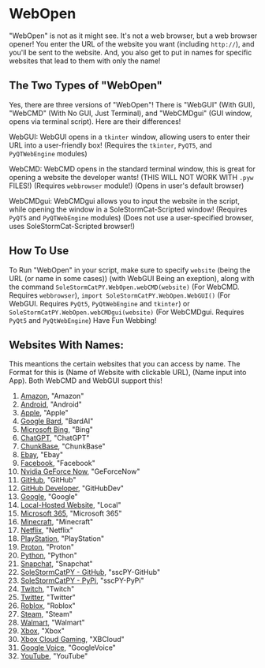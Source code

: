 # WebOpen

"WebOpen" is not as it might see. It's not a web browser, but a web browser opener! You enter the URL of the website you want (including `http://`), and you'll be sent to the website. And, you also get to put in names for specific websites that lead to them with only the name!

## The Two Types of "WebOpen"

Yes, there are three versions of "WebOpen"! There is "WebGUI" (With GUI), "WebCMD" (With No GUI, Just Terminal), and "WebCMDgui" (GUI window, opens via terminal script). Here are their differences!

WebGUI:
WebGUI opens in a `tkinter` window, allowing users to enter their URL into a user-friendly box! (Requires the `tkinter`, `PyQT5`, and `PyQTWebEngine` modules)

WebCMD:
WebCMD opens in the standard terminal window, this is great for opening a website the developer wants! (THIS WILL NOT WORK WITH `.pyw` FILES!) (Requires `webbrowser` module!) (Opens in user's default browser)

WebCMDgui:
WebCMDgui allows you to input the website in the script, while opening the window in a SoleStormCat-Scripted window! (Requires `PyQT5` and `PyQTWebEngine` modules) (Does not use a user-specified browser, uses SoleStormCat-Scripted browser!)

## How To Use
To Run "WebOpen" in your script, make sure to specify `website` (being the URL (or name in some cases)) (with WebGUI Being an exeption), along with the command `SoleStormCatPY.WebOpen.webCMD(website)` (For WebCMD. Requires `webbrowser`), `import SoleStormCatPY.WebOpen.WebGUI()` (For WebGUI. Requires `PyQt5`, `PyQtWebEngine` and `tkinter`) or `SoleStormCatPY.WebOpen.webCMDgui(website)` (For WebCMDgui. Requires `PyQt5` and `PyQtWebEngine`)
Have Fun Webbing!

## Websites With Names:
This meantions the certain websites that you can access by name. The Format for this is (Name of Website with clickable URL), (Name input into App). Both WebCMD and WebGUI support this!

1. [Amazon](https://amazon.com), "Amazon"
1. [Android](https://android.com), "Android"
1. [Apple](https://apple.com), "Apple"
1. [Google Bard](https://bard.google.com), "BardAI"
1. [Microsoft Bing](https://bing.com), "Bing"
1. [ChatGPT](https://chat.openai.com), "ChatGPT"
1. [ChunkBase](https://chunkbase.com), "ChunkBase"
1. [Ebay](https://ebay.com), "Ebay"
1. [Facebook](https://facebook.com), "Facebook"
1. [Nvidia GeForce Now](https://play.geforcenow.com), "GeForceNow"
1. [GitHub](https://github.com), "GitHub"
1. [GitHub Developer](https://github.dev), "GitHubDev"
1. [Google](https://google.com), "Google"
1. [Local-Hosted Website](http://127.0.0.1), "Local"
1. [Microsoft 365](https://microsoft365.com), "Microsoft 365"
1. [Minecraft](https://minecraft.net), "Minecraft"
1. [Netflix](https://netflix.com), "Netflix"
1. [PlayStation](https://playstation.com), "PlayStation"
1. [Proton](https://proton.me), "Proton"
1. [Python](https://python.org), "Python"
1. [Snapchat](https://web.snapchat.com), "Snapchat"
1. [SoleStormCatPY - GitHub](https://github.com/solestormcat-corp/solestormcatpy), "sscPY-GitHub"
1. [SoleStormCatPY - PyPi](https://pipy.org/solestormcat-corp/solestormcatpy), "sscPY-PyPi"
1. [Twitch](https://twitch.tv), "Twitch"
1. [Twitter](https://twitter.com), "Twitter"
1. [Roblox](https://roblox.com), "Roblox"
1. [Steam](https://store.steampowered.com), "Steam"
1. [Walmart](https://walmart.com), "Walmart"
1. [Xbox](https://xbox.com), "Xbox"
1. [Xbox Cloud Gaming](https://xbox.com/play), "XBCloud"
1. [Google Voice](https://voice.google.com), "GoogleVoice"
1. [YouTube](https://youtube.com), "YouTube"

